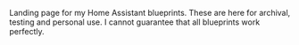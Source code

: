 Landing page for my Home Assistant blueprints. These are here for archival, testing and personal use. I cannot guarantee that all blueprints work perfectly.
